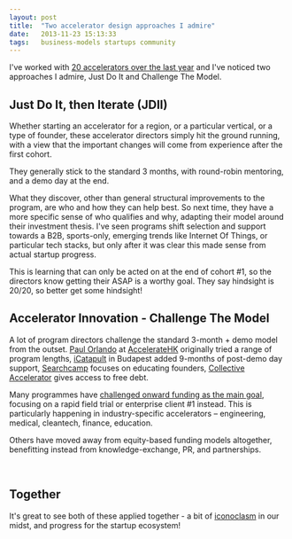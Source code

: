 ```yaml
---
layout: post
title:  "Two accelerator design approaches I admire"
date:   2013-11-23 15:13:33
tags:   business-models startups community
---
```


I've worked with <a href="http://foundercentric.com">20 accelerators over the last year</a> and I've noticed two approaches I admire, Just Do It and Challenge The Model.
<h2>Just Do It, then Iterate (JDII)</h2>
Whether starting an accelerator for a region, or a particular vertical, or a type of founder, these accelerator directors simply hit the ground running, with a view that the important changes will come from experience after the first cohort.

They generally stick to the standard 3 months, with round-robin mentoring, and a demo day at the end.

What they discover, other than general structural improvements to the program, are who and how they can help best. So next time, they have a more specific sense of who qualifies and why, adapting their model around their investment thesis. I've seen programs shift selection and support towards a B2B, sports-only, emerging trends like Internet Of Things, or particular tech stacks, but only after it was clear this made sense from actual startup progress.

This is learning that can only be acted on at the end of cohort #1, so the directors know getting their ASAP is a worthy goal. They say hindsight is 20/20, so better get some hindsight!
<h2>Accelerator Innovation - Challenge The Model</h2>
A lot of program directors challenge the standard 3-month + demo model from the outset. <a href="https://twitter.com/porlando">Paul Orlando</a> at <a href="http://acceleratorhk.com/">AccelerateHK</a> originally tried a range of program lengths, <a href="http://icatapult.co/">iCatapult</a> in Budapest added 9-months of post-demo day support, <a href="http://searchcamp.co/">Searchcamp</a> focuses on educating founders, <a href="http://www.saintsal.com/2013/09/can-creatives-be-accelerated/">Collective Accelerator</a> gives access to free debt.

Many programmes have <a href="http://www.saintsal.com/2013/09/accelerator-design-questions/ ‎">challenged onward funding as the main goal</a>, focusing on a rapid field trial or enterprise client #1 instead. This is particularly happening in industry-specific accelerators – engineering, medical, cleantech, finance, education.

Others have moved away from equity-based funding models altogether, benefitting instead from knowledge-exchange, PR, and partnerships.

&nbsp;
<h2>Together</h2>
It's great to see both of these applied together - a bit of <a href="http://www.saintsal.com/2012/10/the-question-everyone-asks-but-only-iconoclasts-answer/">iconoclasm</a> in our midst, and progress for the startup ecosystem!

